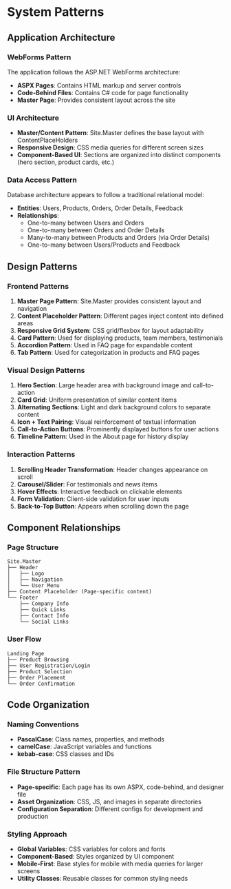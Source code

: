 # System Patterns

## Application Architecture

### WebForms Pattern
The application follows the ASP.NET WebForms architecture:
- **ASPX Pages**: Contains HTML markup and server controls
- **Code-Behind Files**: Contains C# code for page functionality
- **Master Page**: Provides consistent layout across the site

### UI Architecture
- **Master/Content Pattern**: Site.Master defines the base layout with ContentPlaceHolders
- **Responsive Design**: CSS media queries for different screen sizes
- **Component-Based UI**: Sections are organized into distinct components (hero section, product cards, etc.)

### Data Access Pattern
Database architecture appears to follow a traditional relational model:
- **Entities**: Users, Products, Orders, Order Details, Feedback
- **Relationships**: 
  - One-to-many between Users and Orders
  - One-to-many between Orders and Order Details
  - Many-to-many between Products and Orders (via Order Details)
  - One-to-many between Users/Products and Feedback

## Design Patterns

### Frontend Patterns
1. **Master Page Pattern**: Site.Master provides consistent layout and navigation
2. **Content Placeholder Pattern**: Different pages inject content into defined areas
3. **Responsive Grid System**: CSS grid/flexbox for layout adaptability
4. **Card Pattern**: Used for displaying products, team members, testimonials
5. **Accordion Pattern**: Used in FAQ page for expandable content
6. **Tab Pattern**: Used for categorization in products and FAQ pages

### Visual Design Patterns
1. **Hero Section**: Large header area with background image and call-to-action
2. **Card Grid**: Uniform presentation of similar content items
3. **Alternating Sections**: Light and dark background colors to separate content
4. **Icon + Text Pairing**: Visual reinforcement of textual information
5. **Call-to-Action Buttons**: Prominently displayed buttons for user actions
6. **Timeline Pattern**: Used in the About page for history display

### Interaction Patterns
1. **Scrolling Header Transformation**: Header changes appearance on scroll
2. **Carousel/Slider**: For testimonials and news items
3. **Hover Effects**: Interactive feedback on clickable elements
4. **Form Validation**: Client-side validation for user inputs
5. **Back-to-Top Button**: Appears when scrolling down the page

## Component Relationships

### Page Structure
```
Site.Master
├── Header
│   ├── Logo
│   ├── Navigation
│   └── User Menu
├── Content Placeholder (Page-specific content)
└── Footer
    ├── Company Info
    ├── Quick Links
    ├── Contact Info
    └── Social Links
```

### User Flow
```
Landing Page
├── Product Browsing
├── User Registration/Login
├── Product Selection
├── Order Placement
└── Order Confirmation
```

## Code Organization

### Naming Conventions
- **PascalCase**: Class names, properties, and methods
- **camelCase**: JavaScript variables and functions
- **kebab-case**: CSS classes and IDs

### File Structure Pattern
- **Page-specific**: Each page has its own ASPX, code-behind, and designer file
- **Asset Organization**: CSS, JS, and images in separate directories
- **Configuration Separation**: Different configs for development and production

### Styling Approach
- **Global Variables**: CSS variables for colors and fonts
- **Component-Based**: Styles organized by UI component
- **Mobile-First**: Base styles for mobile with media queries for larger screens
- **Utility Classes**: Reusable classes for common styling needs